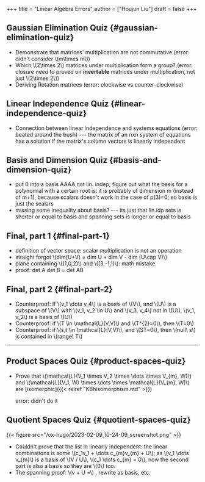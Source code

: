 +++
title = "Linear Algebra Errors"
author = ["Houjun Liu"]
draft = false
+++

## Gaussian Elimination Quiz {#gaussian-elimination-quiz}

-   Demonstrate that matrices' multiplication are not commutative (error: didn't consider \\(m\times m\\))
-   Which \\(2\times 2\\) matrices under multiplication form a group? (error: closure need to proved on **invertable** matrices under multiplication, not just \\(2\times 2\\))
-   Deriving Rotation matrices (error: clockwise vs counter-clockwise)


## Linear Independence Quiz {#linear-independence-quiz}

-   Connection between linear independence and systems equations (error: beated around the bush) --- the matrix of an nxn system of equations has a solution if the matrix's column vectors is linearly independent


## Basis and Dimension Quiz {#basis-and-dimension-quiz}

-   put 0 into a basis AAAA not lin. indep; figure out what the basis for a polynomial with a certain root is: it is probably of dimension m (instead of m+1), because scalars doesn't work in the case of p(3)=0; so basis is just the scalars
-   missing some inequality about basis? --- its just that lin.idp sets is shorter or equal to basis and spanning sets is longer or equal to basis


## Final, part 1 {#final-part-1}

-   definition of vector space: scalar multiplication is not an operation
-   straight forgot \\(dim(U+V) = dim U + dim V - dim (U\cap V)\\)
-   plane containing \\((1,0,2)\\) and \\((3,-1,1)\\): math mistake
-   proof: det A det B = det AB


## Final, part 2 {#final-part-2}

-   Counterproof: If \\(v\_1 \dots v\_4\\) is a basis of \\(V\\), and \\(U\\) is a subspace of \\(V\\) with \\(v\_1, v\_2 \in U\\) and \\(v\_3, v\_4\\) not in \\(U\\), \\(v\_1, v\_2\\) is a basis of \\(U\\)
-   Counterproof: if \\(T \in \mathcal{L}(V,V)\\) and \\(T^{2}=0\\), then \\(T=0\\)
-   Counterproof: if \\(s,t \in \mathcal{L}(V,V)\\), and \\(ST=0\\), then \\(null\ s\\) is contained in \\(range\ T\\)

---


## Product Spaces Quiz {#product-spaces-quiz}

-   Prove that \\(\mathcal{L}(V\_1 \times V\_2 \times \dots \times V\_{m}, W)\\) and \\(\mathcal{L}(V\_1, W) \times  \dots \times \mathcal{L}(V\_{m}, W)\\) are [isomorphic]({{< relref "KBhisomorphism.md" >}})

    error: didn't do it


## Quotient Spaces Quiz {#quotient-spaces-quiz}

{{< figure src="/ox-hugo/2023-02-09_10-24-09_screenshot.png" >}}

-   Couldn't prove that the list in linearly independent: the linear combinations is some \\(c\_1v\_1 + \dots c\_{m}v\_{m} + U\\); as \\(v\_1 \dots v\_{m}\\) is a basis of \\(V / U\\), \\(c\_1 \dots c\_{m} = 0\\), now the second part is also a basis so they are \\(0\\) too.
-   The spanning proof: \\(v + U =\\) , rewrite as basis, etc.